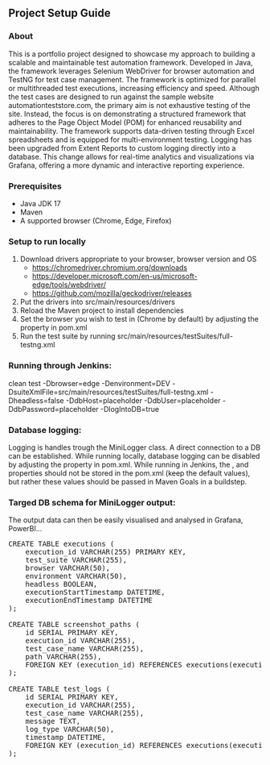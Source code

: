 ## Project Setup Guide

### About

This is a portfolio project designed to showcase my approach to building a scalable and maintainable test automation framework. Developed in Java, the framework leverages Selenium WebDriver for browser automation and TestNG for test case management. The framework is optimized for parallel or multithreaded test executions, increasing efficiency and speed. Although the test cases are designed to run against the sample website automationteststore.com, the primary aim is not exhaustive testing of the site. Instead, the focus is on demonstrating a structured framework that adheres to the Page Object Model (POM) for enhanced reusability and maintainability. The framework supports data-driven testing through Excel spreadsheets and is equipped for multi-environment testing. Logging has been upgraded from Extent Reports to custom logging directly into a database. This change allows for real-time analytics and visualizations via Grafana, offering a more dynamic and interactive reporting experience.

### Prerequisites

- Java JDK 17
- Maven
- A supported browser (Chrome, Edge, Firefox)

### Setup to run locally

1. Download drivers appropriate to your browser, browser version and OS
   - https://chromedriver.chromium.org/downloads
   - https://developer.microsoft.com/en-us/microsoft-edge/tools/webdriver/
   - https://github.com/mozilla/geckodriver/releases
2. Put the drivers into src/main/resources/drivers
3. Reload the Maven project to install dependencies
4. Set the browser you wish to test in (Chrome by default) by adjusting the <browser> property in pom.xml
5. Run the test suite by running src/main/resources/testSuites/full-testng.xml

### Running through Jenkins:

clean test -Dbrowser=edge -Denvironment=DEV -DsuiteXmlFile=src/main/resources/testSuites/full-testng.xml -Dheadless=false -DdbHost=placeholder -DdbUser=placeholder -DdbPassword=placeholder -DlogIntoDB=true

### Database logging:

Logging is handles trough the MiniLogger class. A direct connection to a DB can be established. While running locally, database logging can be disabled by adjusting the <logIntoDB> property in pom.xml. While running in Jenkins, the <dbHost>, <dbUser> and <dbPassword> properties should not be stored in the pom.xml (keep the default values), but rather these values should be passed in Maven Goals in a buildstep.

### Targed DB schema for MiniLogger output:

The output data can then be easily visualised and analysed in Grafana, PowerBI...

<pre>
CREATE TABLE executions (
    execution_id VARCHAR(255) PRIMARY KEY,
    test_suite VARCHAR(255),
    browser VARCHAR(50),
    environment VARCHAR(50),
    headless BOOLEAN,
    executionStartTimestamp DATETIME,
    executionEndTimestamp DATETIME
);

CREATE TABLE screenshot_paths (
    id SERIAL PRIMARY KEY,
    execution_id VARCHAR(255),
    test_case_name VARCHAR(255),
    path VARCHAR(255),
    FOREIGN KEY (execution_id) REFERENCES executions(execution_id)
);

CREATE TABLE test_logs (
    id SERIAL PRIMARY KEY,
    execution_id VARCHAR(255),
    test_case_name VARCHAR(255),
    message TEXT,
    log_type VARCHAR(50),
    timestamp DATETIME,
    FOREIGN KEY (execution_id) REFERENCES executions(execution_id)
);
</pre>

